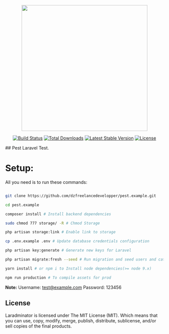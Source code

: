 <p align="center"><a href="https://laravel.com" target="_blank"><img src="https://raw.githubusercontent.com/laravel/art/master/logo-lockup/5%20SVG/2%20CMYK/1%20Full%20Color/laravel-logolockup-cmyk-red.svg" width="400"></a></p>

<p align="center">
<a href="https://travis-ci.org/laravel/framework"><img src="https://travis-ci.org/laravel/framework.svg" alt="Build Status"></a>
<a href="https://packagist.org/packages/laravel/framework"><img src="https://img.shields.io/packagist/dt/laravel/framework" alt="Total Downloads"></a>
<a href="https://packagist.org/packages/laravel/framework"><img src="https://img.shields.io/packagist/v/laravel/framework" alt="Latest Stable Version"></a>
<a href="https://packagist.org/packages/laravel/framework"><img src="https://img.shields.io/packagist/l/laravel/framework" alt="License"></a>
</p>
## Pest Laravel Test.

# Setup:

All you need is to run these commands:

```bash

git clone https://github.com/dzfreelancedevelopper/pest.example.git

cd pest.example

composer install # Install backend dependencies

sudo chmod 777 storage/ -R # Chmod Storage

php artisan storage:link # Enable link to storage

cp .env.example .env # Update database credentials configuration

php artisan key:generate # Generate new keys for Laravel

php artisan migrate:fresh --seed # Run migration and seed users and categories for testing

yarn install # or npm i to Install node dependencies(>= node 9.x)

npm run production # To compile assets for prod

```

**Note:**
Username: test@example.com
Password: 123456



## License

Laradminator is licensed under The MIT License (MIT). Which means that you can use, copy, modify, merge, publish, distribute, sublicense, and/or sell copies of the final products.
